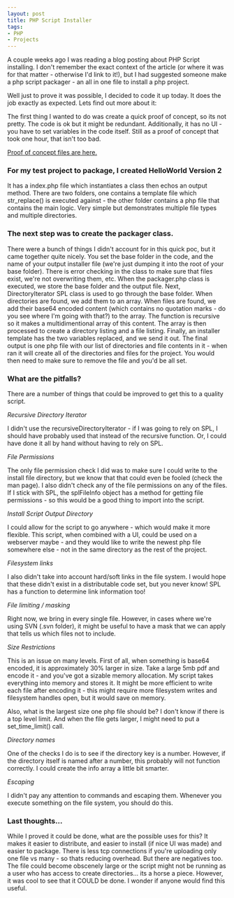 ```yaml
---
layout: post
title: PHP Script Installer
tags:
- PHP
- Projects
---
```

A couple weeks ago I was reading a blog posting about PHP Script installing.  I don't remember the exact context of the article (or where it was for that matter - otherwise I'd link to it!), but I had suggested someone make a php script packager - an all in one file to install a php project.

Well just to prove it was possible, I decided to code it up today.  It does the job exactly as expected.  Lets find out more about it:

The first thing I wanted to do was create a quick proof of concept, so its not pretty.  The code is ok but it might be redundant.  Additionally, it has no UI - you have to set variables in the code itself.  Still as a proof of concept that took one hour, that isn't too bad.

[Proof of concept files are here.](/uploads/2007/phpscriptinstaller_poc.zip)

### For my test project to package, I created HelloWorld Version 2

It has a index.php file which instantiates a class then echos an output method.  There are two folders, one contains a template file which str_replace() is executed against - the other folder contains a php file that contains the main logic.  Very simple but demonstrates multiple file types and multiple directories.

### The next step was to create the packager class.  

There were a bunch of things I didn't account for in this quick poc, but it came together quite nicely.  You set the base folder in the code, and the name of your output installer file (we're just dumping it into the root of your base folder).  There is error checking in the class to make sure that files exist, we're not overwriting them, etc.  When the packager.php class is executed, we store the base folder and the output file.  Next, DirectoryIterator SPL class is used to go through the base folder.  When directories are found, we add them to an array.  When files are found, we add their base64 encoded content (which contains no quotation marks - do you see where I'm going with that?) to the array.  The function is recursive so it makes a multidimentional array of this content.  The array is then processed to create a directory listing and a file listing.  Finally, an installer template has the two variables replaced, and we send it out.  The final output is one php file with our list of directories and file contents in it - when ran it will create all of the directories and files for the project.  You would then need to make sure to remove the file and you'd be all set.

### What are the pitfalls?

There are a number of things that could be improved to get this to a quality script.

_Recursive Directory Iterator_

I didn't use the recursiveDirectoryIterator - if I was going to rely on SPL, I should have probably used that instead of the recursive function.  Or, I could have done it all by hand without having to rely on SPL.

_File Permissions_

The only file permission check I did was to make sure I could write to the install file directory, but we know that that could even be fooled (check the man page).  I also didn't check any of the file permissions on any of the files.  If I stick with SPL, the splFileInfo object has a method for getting file permissions - so this would be a good thing to import into the script.

_Install Script Output Directory_

I could allow for the script to go anywhere - which would make it more flexible.  This script, when combined with a UI, could be used on a webserver maybe - and they would like to write the newest php file somewhere else - not in the same directory as the rest of the project.

_Filesystem links_

I also didn't take into account hard/soft links in the file system.  I would hope that these didn't exist in a distributable code set, but you never know!  SPL has a function to determine link information too!

_File limiting / masking_

Right now, we bring in every single file.  However, in cases where we're using SVN (.svn folder), it might be useful to have a mask that we can apply that tells us which files not to include.

_Size Restrictions_

This is an issue on many levels.  First of all, when something is base64 encoded, it is approximately 30% larger in size.  Take a large 5mb pdf and encode it - and you've got a sizable memory allocation.  My script takes everything into memory and stores it.  It might be more efficient to write each file after encoding it - this might require more filesystem writes and filesystem handles open, but it would save on memory.

Also, what is the largest size one php file should be?  I don't know if there is a top level limit.  And when the file gets larger, I might need to put a set_time_limit() call.

_Directory names_

One of the checks I do is to see if the directory key is a number.  However, if the directory itself is named after a number, this probably will not function correctly.  I could create the info array a little bit smarter.

_Escaping_

I didn't pay any attention to commands and escaping them.  Whenever you execute something on the file system, you should do this.

### Last thoughts...

While I proved it could be done, what are the possible uses for this?  It makes it easier to distribute, and easier to install (if nice UI was made) and easier to package.  There is less tcp connections if you're uploading only one file vs many - so thats reducing overhead.  But there are negatives too.  The file could become obscenely large or the script might not be running as a user who has access to create directories... its a horse a piece.  However, it was cool to see that it COULD be done.  I wonder if anyone would find this useful.
